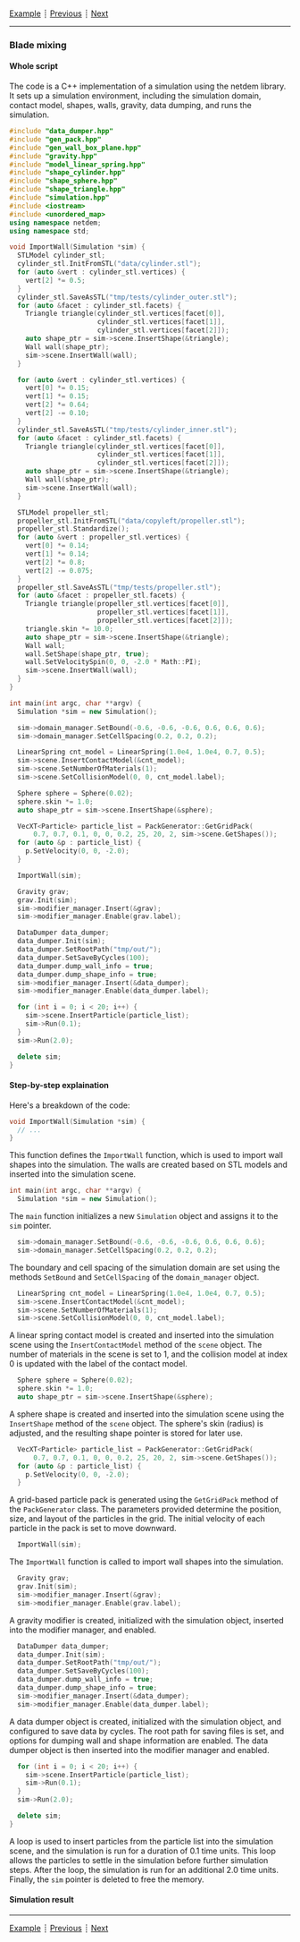 ###

[Example](index.md)
┊ [Previous](random_packing.md)
┊ [Next](index.md)

-------

### Blade mixing

#### Whole script

The code is a C++ implementation of a simulation using the netdem library. It sets up a simulation environment, including the simulation domain, contact model, shapes, walls, gravity, data dumping, and runs the simulation.

```cpp
#include "data_dumper.hpp"
#include "gen_pack.hpp"
#include "gen_wall_box_plane.hpp"
#include "gravity.hpp"
#include "model_linear_spring.hpp"
#include "shape_cylinder.hpp"
#include "shape_sphere.hpp"
#include "shape_triangle.hpp"
#include "simulation.hpp"
#include <iostream>
#include <unordered_map>
using namespace netdem;
using namespace std;

void ImportWall(Simulation *sim) {
  STLModel cylinder_stl;
  cylinder_stl.InitFromSTL("data/cylinder.stl");
  for (auto &vert : cylinder_stl.vertices) {
    vert[2] *= 0.5;
  }
  cylinder_stl.SaveAsSTL("tmp/tests/cylinder_outer.stl");
  for (auto &facet : cylinder_stl.facets) {
    Triangle triangle(cylinder_stl.vertices[facet[0]],
                      cylinder_stl.vertices[facet[1]],
                      cylinder_stl.vertices[facet[2]]);
    auto shape_ptr = sim->scene.InsertShape(&triangle);
    Wall wall(shape_ptr);
    sim->scene.InsertWall(wall);
  }

  for (auto &vert : cylinder_stl.vertices) {
    vert[0] *= 0.15;
    vert[1] *= 0.15;
    vert[2] *= 0.64;
    vert[2] -= 0.10;
  }
  cylinder_stl.SaveAsSTL("tmp/tests/cylinder_inner.stl");
  for (auto &facet : cylinder_stl.facets) {
    Triangle triangle(cylinder_stl.vertices[facet[0]],
                      cylinder_stl.vertices[facet[1]],
                      cylinder_stl.vertices[facet[2]]);
    auto shape_ptr = sim->scene.InsertShape(&triangle);
    Wall wall(shape_ptr);
    sim->scene.InsertWall(wall);
  }

  STLModel propeller_stl;
  propeller_stl.InitFromSTL("data/copyleft/propeller.stl");
  propeller_stl.Standardize();
  for (auto &vert : propeller_stl.vertices) {
    vert[0] *= 0.14;
    vert[1] *= 0.14;
    vert[2] *= 0.8;
    vert[2] -= 0.075;
  }
  propeller_stl.SaveAsSTL("tmp/tests/propeller.stl");
  for (auto &facet : propeller_stl.facets) {
    Triangle triangle(propeller_stl.vertices[facet[0]],
                      propeller_stl.vertices[facet[1]],
                      propeller_stl.vertices[facet[2]]);
    triangle.skin *= 10.0;
    auto shape_ptr = sim->scene.InsertShape(&triangle);
    Wall wall;
    wall.SetShape(shape_ptr, true);
    wall.SetVelocitySpin(0, 0, -2.0 * Math::PI);
    sim->scene.InsertWall(wall);
  }
}

int main(int argc, char **argv) {
  Simulation *sim = new Simulation();

  sim->domain_manager.SetBound(-0.6, -0.6, -0.6, 0.6, 0.6, 0.6);
  sim->domain_manager.SetCellSpacing(0.2, 0.2, 0.2);

  LinearSpring cnt_model = LinearSpring(1.0e4, 1.0e4, 0.7, 0.5);
  sim->scene.InsertContactModel(&cnt_model);
  sim->scene.SetNumberOfMaterials(1);
  sim->scene.SetCollisionModel(0, 0, cnt_model.label);

  Sphere sphere = Sphere(0.02);
  sphere.skin *= 1.0;
  auto shape_ptr = sim->scene.InsertShape(&sphere);

  VecXT<Particle> particle_list = PackGenerator::GetGridPack(
      0.7, 0.7, 0.1, 0, 0, 0.2, 25, 20, 2, sim->scene.GetShapes());
  for (auto &p : particle_list) {
    p.SetVelocity(0, 0, -2.0);
  }

  ImportWall(sim);

  Gravity grav;
  grav.Init(sim);
  sim->modifier_manager.Insert(&grav);
  sim->modifier_manager.Enable(grav.label);

  DataDumper data_dumper;
  data_dumper.Init(sim);
  data_dumper.SetRootPath("tmp/out/");
  data_dumper.SetSaveByCycles(100);
  data_dumper.dump_wall_info = true;
  data_dumper.dump_shape_info = true;
  sim->modifier_manager.Insert(&data_dumper);
  sim->modifier_manager.Enable(data_dumper.label);

  for (int i = 0; i < 20; i++) {
    sim->scene.InsertParticle(particle_list);
    sim->Run(0.1);
  }
  sim->Run(2.0);

  delete sim;
}
```

#### Step-by-step explaination

Here's a breakdown of the code:

```cpp
void ImportWall(Simulation *sim) {
  // ...
}
```
This function defines the `ImportWall` function, which is used to import wall shapes into the simulation. The walls are created based on STL models and inserted into the simulation scene.

```cpp
int main(int argc, char **argv) {
  Simulation *sim = new Simulation();
```
The `main` function initializes a new `Simulation` object and assigns it to the `sim` pointer.

```cpp
  sim->domain_manager.SetBound(-0.6, -0.6, -0.6, 0.6, 0.6, 0.6);
  sim->domain_manager.SetCellSpacing(0.2, 0.2, 0.2);
```
The boundary and cell spacing of the simulation domain are set using the methods `SetBound` and `SetCellSpacing` of the `domain_manager` object.

```cpp
  LinearSpring cnt_model = LinearSpring(1.0e4, 1.0e4, 0.7, 0.5);
  sim->scene.InsertContactModel(&cnt_model);
  sim->scene.SetNumberOfMaterials(1);
  sim->scene.SetCollisionModel(0, 0, cnt_model.label);
```
A linear spring contact model is created and inserted into the simulation scene using the `InsertContactModel` method of the `scene` object. The number of materials in the scene is set to 1, and the collision model at index 0 is updated with the label of the contact model.

```cpp
  Sphere sphere = Sphere(0.02);
  sphere.skin *= 1.0;
  auto shape_ptr = sim->scene.InsertShape(&sphere);
```
A sphere shape is created and inserted into the simulation scene using the `InsertShape` method of the `scene` object. The sphere's skin (radius) is adjusted, and the resulting shape pointer is stored for later use.

```cpp
  VecXT<Particle> particle_list = PackGenerator::GetGridPack(
      0.7, 0.7, 0.1, 0, 0, 0.2, 25, 20, 2, sim->scene.GetShapes());
  for (auto &p : particle_list) {
    p.SetVelocity(0, 0, -2.0);
  }
```
A grid-based particle pack is generated using the `GetGridPack` method of the `PackGenerator` class. The parameters provided determine the position, size, and layout of the particles in the grid. The initial velocity of each particle in the pack is set to move downward.

```cpp
  ImportWall(sim);
```
The `ImportWall` function is called to import wall shapes into the simulation.

```cpp
  Gravity grav;
  grav.Init(sim);
  sim->modifier_manager.Insert(&grav);
  sim->modifier_manager.Enable(grav.label);
```
A gravity modifier is created, initialized with the simulation object, inserted into the modifier manager, and enabled.

```cpp
  DataDumper data_dumper;
  data_dumper.Init(sim);
  data_dumper.SetRootPath("tmp/out/");
  data_dumper.SetSaveByCycles(100);
  data_dumper.dump_wall_info = true;
  data_dumper.dump_shape_info = true;
  sim->modifier_manager.Insert(&data_dumper);
  sim->modifier_manager.Enable(data_dumper.label);
```
A data dumper object is created, initialized with the simulation object, and configured to save data by cycles. The root path for saving files is set, and options for dumping wall and shape information are enabled. The data dumper object is then inserted into the modifier manager and enabled.

```cpp
  for (int i = 0; i < 20; i++) {
    sim->scene.InsertParticle(particle_list);
    sim->Run(0.1);
  }
  sim->Run(2.0);

  delete sim;
}
```
A loop is used to insert particles from the particle list into the simulation scene, and the simulation is run for a duration of 0.1 time units. This loop allows the particles to settle in the simulation before further simulation steps. After the loop, the simulation is run for an additional 2.0 time units. Finally, the `sim` pointer is deleted to free the memory.

#### Simulation result


-------

[Example](index.md)
┊ [Previous](random_packing.md)
┊ [Next](index.md)